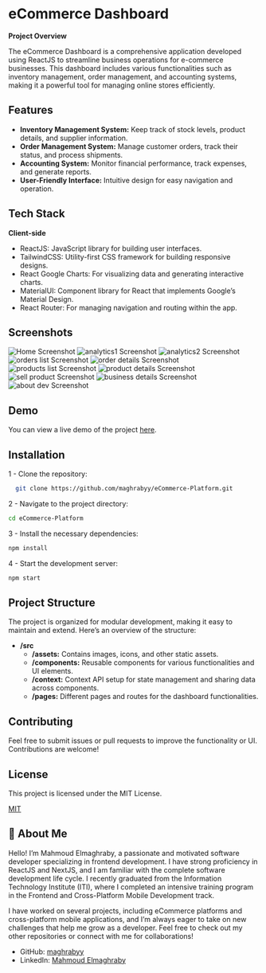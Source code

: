 
# eCommerce Dashboard

**Project Overview**

The eCommerce Dashboard is a comprehensive application developed using ReactJS to streamline business operations for e-commerce businesses. This dashboard includes various functionalities such as inventory management, order management, and accounting systems, making it a powerful tool for managing online stores efficiently.
## Features

- **Inventory Management System:** Keep track of stock levels, product details, and supplier information.
- **Order Management System:** Manage customer orders, track their status, and process shipments.
- **Accounting System:** Monitor financial performance, track expenses, and generate reports.
- **User-Friendly Interface:** Intuitive design for easy navigation and operation.
## Tech Stack

**Client-side**

- ReactJS: JavaScript library for building user interfaces.
- TailwindCSS: Utility-first CSS framework for building responsive designs.
- React Google Charts: For visualizing data and generating interactive charts.
- MaterialUI: Component library for React that implements Google’s Material Design.
- React Router: For managing navigation and routing within the app.
## Screenshots

![Home Screenshot](screenshots/main-dashboard.png)
![analytics1 Screenshot](screenshots/sales-report.png)
![analytics2 Screenshot](screenshots/sales-report2.png)
![orders list Screenshot](screenshots/orders-list.png)
![order details Screenshot](screenshots/order-details.png)
![products list Screenshot](screenshots/products-list.png)
![product details Screenshot](screenshots/product-details.png)
![sell product Screenshot](screenshots/sell-product.png)
![business details Screenshot](screenshots/business-details.png)
![about dev Screenshot](screenshots/about-dev.png)

## Demo

You can view a live demo of the project [here](https://ecommerce-platform-alpha.vercel.app//).
## Installation

1 - Clone the repository:

```bash
  git clone https://github.com/maghrabyy/eCommerce-Platform.git
```
2 - Navigate to the project directory:

```bash
cd eCommerce-Platform

```

3 - Install the necessary dependencies:

```bash
npm install

```

4 - Start the development server:

```bash
npm start

```
    
## Project Structure

The project is organized for modular development, making it easy to maintain and extend. Here’s an overview of the structure:

- **/src**
  - **/assets:** Contains images, icons, and other    static assets.
  - **/components:** Reusable components for various functionalities and UI elements.
  - **/context:** Context API setup for state management and sharing data across components.
  - **/pages:** Different pages and routes for the dashboard functionalities.
## Contributing

Feel free to submit issues or pull requests to improve the functionality or UI. Contributions are welcome!



## License
This project is licensed under the MIT License.


[MIT](https://choosealicense.com/licenses/mit/)


## 🚀 About Me

Hello! I’m Mahmoud Elmaghraby, a passionate and motivated software developer specializing in frontend development. I have strong proficiency in ReactJS and NextJS, and I am familiar with the complete software development life cycle. I recently graduated from the Information Technology Institute (ITI), where I completed an intensive training program in the Frontend and Cross-Platform Mobile Development track.

I have worked on several projects, including eCommerce platforms and cross-platform mobile applications, and I’m always eager to take on new challenges that help me grow as a developer. Feel free to check out my other repositories or connect with me for collaborations!

- GitHub: [maghrabyy](https://github.com/maghrabyy)
- LinkedIn: [Mahmoud Elmaghraby](https://linkedin.com/in/maghrabyy)
